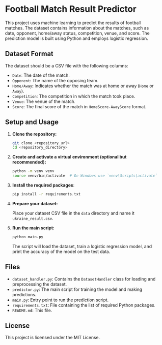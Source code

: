 # Football Match Result Predictor

This project uses machine learning to predict the results of football matches. The dataset contains information about the matches, such as date, opponent, home/away status, competition, venue, and score. The prediction model is built using Python and employs logistic regression.

## Dataset Format

The dataset should be a CSV file with the following columns:

- `Date`: The date of the match.
- `Opponent`: The name of the opposing team.
- `Home/Away`: Indicates whether the match was at home or away (`Home` or `Away`).
- `Competition`: The competition in which the match took place.
- `Venue`: The venue of the match.
- `Score`: The final score of the match in `HomeScore-AwayScore` format.

## Setup and Usage

1. **Clone the repository:**

    ```bash
    git clone <repository_url>
    cd <repository_directory>
    ```

2. **Create and activate a virtual environment (optional but recommended):**

    ```bash
    python -m venv venv
    source venv/bin/activate  # On Windows use `venv\Scripts\activate`
    ```

3. **Install the required packages:**

    ```bash
    pip install -r requirements.txt
    ```

4. **Prepare your dataset:**

    Place your dataset CSV file in the `data` directory and name it `ukraine_result.csv`.

5. **Run the main script:**

    ```bash
    python main.py
    ```

    The script will load the dataset, train a logistic regression model, and print the accuracy of the model on the test data.

## Files

- `dataset_handler.py`: Contains the `DatasetHandler` class for loading and preprocessing the dataset.
- `predictor.py`: The main script for training the model and making predictions.
- `main.py`: Entry point to run the prediction script.
- `requirements.txt`: File containing the list of required Python packages.
- `README.md`: This file.

## License

This project is licensed under the MIT License.